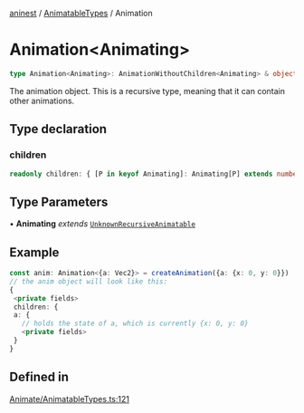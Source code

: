 [aninest](../../index.md) / [AnimatableTypes](../index.md) / Animation

# Animation\<Animating\>

```ts
type Animation<Animating>: AnimationWithoutChildren<Animating> & object;
```

The animation object. This is a recursive type, meaning that it can 
contain other animations.

## Type declaration

### children

```ts
readonly children: { [P in keyof Animating]: Animating[P] extends number ? undefined : Animation<RecursiveAnimatable<Animating[P]>> };
```

## Type Parameters

• **Animating** *extends* [`UnknownRecursiveAnimatable`](UnknownRecursiveAnimatable.md)

## Example

```ts
const anim: Animation<{a: Vec2}> = createAnimation({a: {x: 0, y: 0}}) 
// the anim object will look like this:
{
 <private fields>
 children: {
 a: {
   // holds the state of a, which is currently {x: 0, y: 0}
   <private fields>
 }
}
```

## Defined in

[Animate/AnimatableTypes.ts:121](https://github.com/zphrs/aninest/blob/d10ff1271505e062a71fdb453fe27ee5103a9c80/core/src/Animate/AnimatableTypes.ts#L121)

